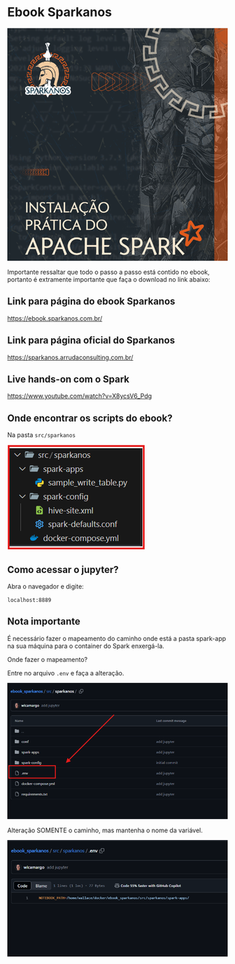 # Ebook Sparkanos
![image](assets/capa_ebook.png)

Importante ressaltar que todo o passo a passo está contido no ebook, portanto é extramente importante que faça o download no link abaixo:

## Link para página do ebook Sparkanos
https://ebook.sparkanos.com.br/

## Link para página oficial do Sparkanos
https://sparkanos.arrudaconsulting.com.br/

## Live hands-on com o Spark
https://www.youtube.com/watch?v=X8ycsV6_Pdg

## Onde encontrar os scripts do ebook?
Na pasta ```src/sparkanos```

![image](assets/folder_path.png)

## Como acessar o jupyter?
Abra o navegador e digite:
```
localhost:8889
```
## Nota importante
É necessário fazer o mapeamento do caminho onde está a pasta spark-app na sua máquina para o container do Spark enxergá-la.

Onde fazer o mapeamento?

Entre no arquivo ```.env``` e faça a alteração. 

![image](assets/env.png)

Alteração SOMENTE o caminho, mas mantenha o nome da variável.

![image](assets/path.png)

